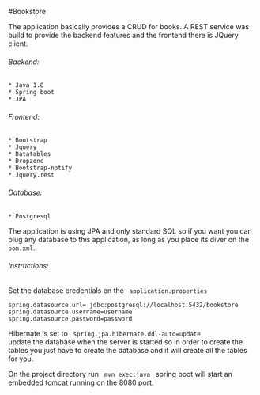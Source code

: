 #Bookstore

The application basically provides a CRUD for books. A REST service was build to provide the backend features and the frontend there is JQuery client.

###### Backend:
	* Java 1.8
	* Spring boot
	* JPA
###### Frontend:
	* Bootstrap
	* Jquery 
	* Datatables 
	* Dropzone
	* Bootstrap-notify
	* Jquery.rest
	
###### Database:
	* Postgresql
The application is using JPA and only standard SQL so if you want you can plug any database to this application, as long as you place its diver on the <code>pom.xml</code>.
	

###### Instructions:

Set the database credentials on the <code> application.properties </code></pre>  
<pre><code>spring.datasource.url= jdbc:postgresql://localhost:5432/bookstore
spring.datasource.username=username
spring.datasource.password=password</code></pre>

Hibernate is set to <code> spring.jpa.hibernate.ddl-auto=update </code> update the database when the server is started so in order to create the tables you just have to create the database and it will create all the tables for you. 

On the project directory run <code> mvn exec:java </code> spring boot will start an embedded tomcat running on the 8080 port. 
